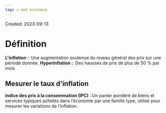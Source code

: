 ```yaml
---
tags : mod economie
---
```

Created: 2023-09-13

# Définition
**L'inflation** :: Une augmentation soutenue du niveau général des prix sur une période donnée.
**Hyperinflation** :: Des hausses de prix de plus de 50 % par mois

## Mesurer le taux d'inflation
**indice des prix à la consommation (IPC)** ::Un panier pondéré de biens et services typiques achetés dans l’économie par une famille type, utilisé pour mesurer les variations de l’inflation.

